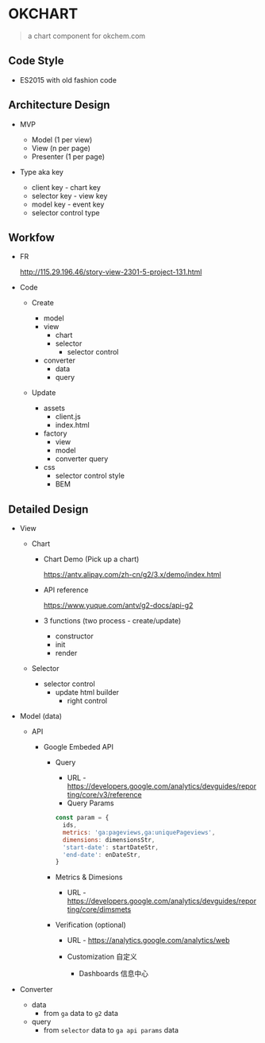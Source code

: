 # OKCHART

> a chart component for okchem.com

## Code Style

- ES2015 with old fashion code

## Architecture Design

- MVP

  - Model (1 per view)
  - View (n per page)
  - Presenter (1 per page)

- Type aka key
  - client key - chart key
  - selector key - view key
  - model key - event key
  - selector control type

## Workfow

- FR

  http://115.29.196.46/story-view-2301-5-project-131.html

- Code

  - Create

    - model
    - view
      - chart
      - selector
        - selector control
    - converter
      - data
      - query

  - Update
    - assets
      - client.js
      - index.html
    - factory
      - view
      - model
      - converter query
    - css
      - selector control style
      - BEM

## Detailed Design

- View

  - Chart

    - Chart Demo (Pick up a chart)

      https://antv.alipay.com/zh-cn/g2/3.x/demo/index.html

    - API reference

      https://www.yuque.com/antv/g2-docs/api-g2

    - 3 functions (two process - create/update)
      - constructor
      - init
      - render

  - Selector
    - selector control
      - update html builder
        - right control

- Model (data)

  - API

    - Google Embeded API

      - Query

        - URL - https://developers.google.com/analytics/devguides/reporting/core/v3/reference
        - Query Params

        ```javascript
        const param = {
          ids,
          metrics: 'ga:pageviews,ga:uniquePageviews',
          dimensions: dimensionsStr,
          'start-date': startDateStr,
          'end-date': enDateStr,
        }
        ```

      - Metrics & Dimesions

        - URL - https://developers.google.com/analytics/devguides/reporting/core/dimsmets

      - Verification (optional)

        - URL - https://analytics.google.com/analytics/web

        - Customization 自定义

          - Dashboards 信息中心

- Converter
  - data
    - from `ga` data to `g2` data
  - query
    - from `selector` data to `ga api params` data
